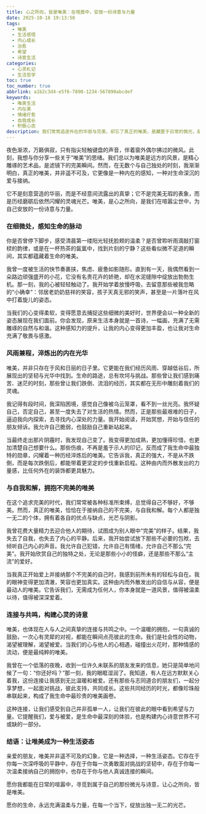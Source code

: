 ```yaml
---
title: 心之所向，皆是唯美：在喧嚣中，安放一份诗意与力量
date: 2025-10-18 19:13:58
tags:
  - 唯美
  - 生活感悟
  - 内心成长
  - 治愈
  - 希望
  - 诗意生活
categories:
  - 心灵札记
  - 生活哲学
toc: true
toc_number: true
abbrlink: a1b2c3d4-e5f6-7890-1234-567890abcdef
keywords:
  - 唯美生活
  - 内在美
  - 情绪疗愈
  - 自我成长
  - 积极心态
description: 我们常常追逐外在的华丽与完美，却忘了真正的唯美，是藏匿于日常的微光，是历经风雨后内心的澄澈，是与自我和解的温柔力量。这篇文章，将带你一同探寻，如何在喧嚣尘世中，安放一份属于自己的诗意与力量，让生命处处皆是唯美。
---
```


夜色渐浓，万籁俱寂，只有指尖轻触键盘的声音，伴着窗外偶尔拂过的微风。此刻，我想与你分享一些关于“唯美”的思绪。我们总以为唯美是远方的风景，是精心雕琢的艺术品，是滤镜下的完美瞬间。然而，在无数个与自己独处的时刻，我渐渐明白，真正的唯美，并非遥不可及，它更像是一种内在的感知，一种对生命深沉的爱与接纳。

它不是刻意营造的华丽，而是不经意间流露出的真挚；它不是完美无瑕的表象，而是历经磨砺后依然闪耀的灵魂光芒。唯美，是心之所向，是我们在喧嚣尘世中，为自己安放的一份诗意与力量。

### 在细微处，感知生命的脉动

你是否曾停下脚步，感受清晨第一缕阳光轻抚脸颊的温柔？是否曾聆听雨滴敲打窗棂的韵律，或是在一杯热茶的氤氲中，找到片刻的宁静？这些看似微不足道的瞬间，其实都蕴藏着生命的唯美。

我曾一度被生活的快节奏裹挟，焦虑、疲惫如影随形。直到有一天，我偶然看到一朵路边顽强盛开的小花，它没有名贵花卉的娇艳，却在水泥缝隙中绽放出勃勃生机。那一刻，我的心被轻轻触动了。我开始学着放慢呼吸，去留意那些被我忽略的“小确幸”：邻居老奶奶慈祥的笑容，孩子天真无邪的笑声，甚至是一片落叶在风中打着旋儿的姿态。

当我们的心变得柔软，变得愿意去捕捉这些细微的美好时，世界便会以一种全新的姿态展现在我们面前。你会发现，原来生活本身就是一首诗，一幅画，充满了无需雕琢的自然与和谐。这种感知力的提升，让我的内心变得更加丰盈，也让我对生命充满了敬畏与感激。

### 风雨兼程，淬炼出的内在光华

唯美，并非只存在于风和日丽的日子里。它更能在我们经历风雨、穿越低谷后，所展现出的坚韧与光华中找到。生命的路途，总有坎坷与挑战。那些曾让我们感到痛苦、迷茫的时刻，那些曾让我们跌倒、流泪的经历，其实都在无形中雕刻着我们的灵魂。

我记得有段时间，我深陷困境，感觉自己像被乌云笼罩，看不到一丝光亮。我怀疑自己，否定自己，甚至一度失去了对生活的热情。然而，正是那些最艰难的日子，逼迫我向内探索，去寻找内心深处的力量。我开始阅读，开始冥想，开始与信任的朋友倾诉。我允许自己脆弱，也鼓励自己重新站起来。

当最终走出那片阴霾时，我发现自己变了。我变得更加成熟，更加懂得珍惜，也更加清楚自己想要什么。那些伤痕，不再是羞于示人的印记，反而成了我生命中最独特的勋章，闪耀着一种历经淬炼后的唯美。它告诉我，真正的强大，不是从不跌倒，而是每次跌倒后，都能带着更坚定的步伐重新启程。这种由内而外散发出的力量感，比任何外在的装饰都更具魅力。

### 与自我和解，拥抱不完美的唯美

在这个追求完美的时代，我们常常被各种标准所束缚，总觉得自己不够好，不够美。然而，真正的唯美，恰恰在于接纳自己的不完美，与自我和解。每个人都是独一无二的个体，拥有着各自的优点与缺点，光芒与阴影。

我曾花费大量精力去迎合他人的期待，试图成为别人眼中“完美”的样子。结果，我失去了自我，也失去了内心的平静。后来，我开始尝试放下那些不必要的包袱，去倾听自己内心的声音。我允许自己犯错，允许自己有情绪，允许自己不那么“完美”。我开始欣赏自己的独特之处，无论是那些小小的怪癖，还是那些不那么“主流”的爱好。

当我真正开始爱上并接纳那个不完美的自己时，我感到前所未有的轻松与自在。我的眼神变得更加清澈，笑容也更加真实。这种由内而外散发出的自信与从容，便是最动人的唯美。它告诉我们，无需成为任何人，你本身就是一道风景，值得被温柔以待，值得被深深爱着。

### 连接与共鸣，构建心灵的诗意

唯美，也体现在人与人之间真挚的连接与共鸣之中。一个温暖的拥抱，一句真诚的鼓励，一次心有灵犀的对视，都能在瞬间点亮彼此的生命。我们是社会性的动物，渴望被理解，渴望被爱。当我们的心与他人的心相遇，碰撞出火花时，那种情感的流动，便是最纯粹的唯美。

我曾在一个低落的夜晚，收到一位许久未联系的朋友发来的信息，她只是简单地问候了一句：“你还好吗？”那一刻，我的眼眶湿润了。我知道，有人在远方默默关心着我，这份连接让我感到无比温暖和被爱。还有那些与志同道合的朋友们，一起分享梦想，一起面对挑战，彼此支持，共同成长。这些共同经历的时光，都像珍珠般串联起来，构成了我生命中最珍贵的唯美画卷。

这种连接，让我们感受到自己并非孤单一人，让我们在彼此的眼中看到希望与力量。它提醒我们，爱与被爱，是生命中最深刻的体验，也是构建内心诗意世界不可或缺的一部分。

### 结语：让唯美成为一种生活姿态

亲爱的朋友，唯美并非遥不可及的幻象，它是一种选择，一种生活姿态。它存在于你每一次深呼吸的平静中，存在于你每一次勇敢面对挑战的坚韧中，存在于你每一次温柔接纳自己的拥抱中，也存在于你与他人真诚连接的瞬间。

愿你我都能在日常的喧嚣中，寻觅到属于自己的那份微光与诗意，让心之所向，皆是唯美。

愿你的生命，永远充满温柔与力量，在每一个当下，绽放出独一无二的光芒。